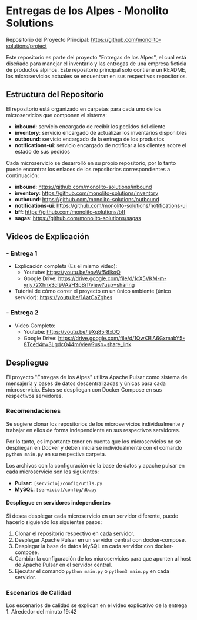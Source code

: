 # Entregas de los Alpes - Monolito Solutions

Repositorio del Proyecto Principal: https://github.com/monolito-solutions/project

Este repositorio es parte del proyecto "Entregas de los Alpes", el cual está diseñado para manejar el inventario y las entregas de una empresa ficticia de productos alpinos. Este repositorio principal solo contiene un README, los microservicios actuales se encuentran en sus respectivos repositorios.

## Estructura del Repositorio

El repositorio está organizado en carpetas para cada uno de los microservicios que componen el sistema:

- **inbound**: servicio encargado de recibir los pedidos del cliente
- **inventory**: servicio encargado de actualizar los inventarios disponibles
- **outbound**: servicio encargado de la entrega de los productos
- **notifications-ui**: servicio encargado de notificar a los clientes sobre el estado de sus pedidos

Cada microservicio se desarrolló en su propio repositorio, por lo tanto puede encontrar los enlaces de los repositorios correspondientes a continuación:

- **inbound**: https://github.com/monolito-solutions/inbound
- **inventory**: https://github.com/monolito-solutions/inventory
- **outbound**: https://github.com/monolito-solutions/outbound
- **notifications-ui**: https://github.com/monolito-solutions/notifications-ui
- **bff**: https://github.com/monolito-solutions/bff
- **sagas**: https://github.com/monolito-solutions/sagas

## Videos de Explicación
### - Entrega 1

- Explicación completa (Es el mismo video):
    - Youtube: https://youtu.be/eovWf5dlkoQ
    - Google Drive: https://drive.google.com/file/d/1cX5VKM-m-yrjy72Xhnx3cl9VAaH3pBrf/view?usp=sharing
- Tutorial de cómo correr el proyecto en un único ambiente (único servidor): https://youtu.be/1AatCaZghes

### - Entrega 2
- Video Completo:
    - Youtube: https://youtu.be/i9Xq85r8xDQ
    - Google Drive: https://drive.google.com/file/d/1QwKBlA6GxmabY5-8Tced4rw3LgdcO44m/view?usp=share_link

## Despliegue

El proyecto "Entregas de los Alpes" utiliza Apache Pulsar como sistema de mensajería y bases de datos descentralizadas y únicas para cada microservicio. Estos se despliegan con Docker Compose en sus respectivos servidores.

### Recomendaciones

Se sugiere clonar los repositorios de los microservicios individualmente y trabajar en ellos de forma independiente en sus respectivos servidores.

Por lo tanto, es importante tener en cuenta que los microservicios no se despliegan en Docker y deben iniciarse individualmente con el comando ```python main.py``` en su respectiva carpeta.

Los archivos con la configuración de la base de datos y apache pulsar en cada microservicio son los siguientes:
- **Pulsar**: ```[servicio]/config/utils.py```
- **MySQL**: ```[servicio]/config/db.py```

#### Despliegue en servidores independientes
Si desea desplegar cada microservicio en un servidor diferente, puede hacerlo siguiendo los siguientes pasos:

1. Clonar el repositorio respectivo en cada servidor.
2. Desplegar Apache Pulsar en un servidor central con docker-compose.
3. Desplegar la base de datos MySQL en cada servidor con docker-compose.
4. Cambiar la configuración de los microservicios para que apunten al host de Apache Pulsar en el servidor central.
5. Ejecutar el comando ```python main.py``` o ```python3 main.py``` en cada servidor.


### Escenarios de Calidad
Los escenarios de calidad se explican en el video explicativo de la entrega 1. Alrededor del minuto 19:42
